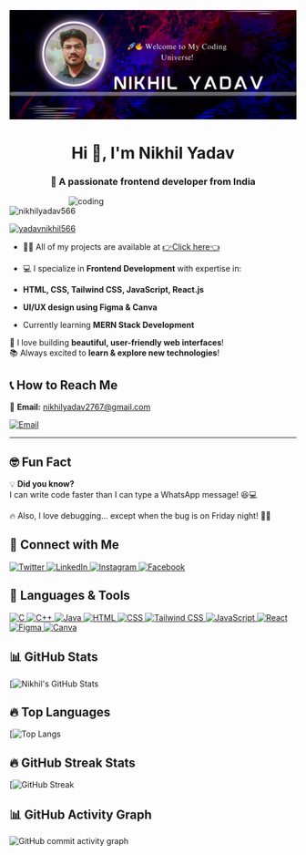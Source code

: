 ![logo](https://github.com/nikhilyadav566/nikhilyadav566/blob/main/template.png)
<h1 align="center">Hi 👋, I'm Nikhil Yadav</h1>
<h3 align="center"> 🚀 A passionate frontend developer from India</h3>

<img align="right" alt="coding" width="400" src="https://camo.githubusercontent.com/4d9f5ecceb711eec6e2018f38a5677dc657c9738d4a65ba3b928c41c0a45b439/68747470733a2f2f6d69726f2e6d656469756d2e636f6d2f6d61782f313336302f302a37513379765349765f7430696f4a2d5a2e676966">

<p align="left"> <img src="https://komarev.com/ghpvc/?username=nikhilyadav566&label=Profile%20views&color=0e75b6&style=flat" alt="nikhilyadav566" /> </p>

<p align="left"> <a href="https://twitter.com/yadavnikhil566" target="blank"><img src="https://img.shields.io/twitter/follow/yadavnikhil566?logo=twitter&style=for-the-badge" alt="yadavnikhil566" /></a> </p>

- 👨‍💻 All of my projects are available at [👉Click here👈](https://www.linkedin.com/in/nikhilyad566/)

- 💻 I specialize in **Frontend Development** with expertise in:  
- **HTML, CSS, Tailwind CSS, JavaScript, React.js**  
- **UI/UX design using Figma & Canva**  
- Currently learning **MERN Stack Development**  

🔭 I love building **beautiful, user-friendly web interfaces**!  
📚 Always excited to **learn & explore new technologies**!  

## 📞 How to Reach Me  

📧 **Email:** [nikhilyadav2767@gmail.com](mailto:nikhilyadav2767@gmail.com)

<p align="left">
  <!-- Email Badge -->
  <a href="mailto:nikhilyadav2767@gmail.com">
    <img src="https://img.shields.io/badge/Email-D14836?style=for-the-badge&logo=gmail&logoColor=white" alt="Email" />
  </a>
</p>

---

## 🤓 Fun Fact  

💡 **Did you know?**  
I can write code faster than I can type a WhatsApp message! 😆💻  

🔥 Also, I love debugging... except when the bug is on Friday night! 🐞😂  


## 🚀 Connect with Me  
<p align="left">
  <a href="https://twitter.com/YadavNikhil566" target="twitter_blank">
    <img src="https://img.shields.io/badge/Twitter-%231DA1F2.svg?style=for-the-badge&logo=twitter&logoColor=white" alt="Twitter" />
  </a>
  
  <a href="https://www.linkedin.com/comm/mynetwork/discovery-see-all?usecase=PEOPLE_FOLLOWS&followMember=nikhilyad566" target="linkdein_blank">
    <img src="https://img.shields.io/badge/LinkedIn-%230077B5.svg?style=for-the-badge&logo=linkedin&logoColor=white" alt="LinkedIn" />
  </a>

  <a href="https://www.instagram.com/Nikhilyad566/" target="instagram_blank">
    <img src="https://img.shields.io/badge/Instagram-%23E4405F.svg?style=for-the-badge&logo=instagram&logoColor=white" alt="Instagram" />
  </a>

  <a href="https://www.facebook.com/nikhilyad566" target="_blank">
    <img src="https://img.shields.io/badge/Facebook-%231877F2.svg?style=for-the-badge&logo=facebook&logoColor=white" alt="Facebook" />
  </a>
</p>

## 🚀 Languages & Tools  
<p align="left">
  <!-- C -->
  <a href="https://en.wikipedia.org/wiki/C_(programming_language)" target="_blank">
    <img src="https://img.shields.io/badge/C-%2300599C.svg?style=for-the-badge&logo=c&logoColor=white" alt="C" />
  </a>

  <!-- C++ -->
  <a href="https://en.wikipedia.org/wiki/C%2B%2B" target="_blank">
    <img src="https://img.shields.io/badge/C++-%2300599C.svg?style=for-the-badge&logo=c%2B%2B&logoColor=white" alt="C++" />
  </a>
  
  <!-- Java -->
  <a href="https://www.java.com/en/" target="_blank">
    <img src="https://img.shields.io/badge/Java-%23ED8B00.svg?style=for-the-badge&logo=openjdk&logoColor=white" alt="Java" />
  </a>

  <!-- HTML -->
  <a href="https://developer.mozilla.org/en-US/docs/Web/HTML" target="_blank">
    <img src="https://img.shields.io/badge/HTML5-%23E34F26.svg?style=for-the-badge&logo=html5&logoColor=white" alt="HTML" />
  </a>

  <!-- CSS -->
  <a href="https://developer.mozilla.org/en-US/docs/Web/CSS" target="_blank">
    <img src="https://img.shields.io/badge/CSS3-%231572B6.svg?style=for-the-badge&logo=css3&logoColor=white" alt="CSS" />
  </a>

  <!-- Tailwind CSS -->
  <a href="https://tailwindcss.com/" target="_blank">
    <img src="https://img.shields.io/badge/TailwindCSS-%2306B6D4.svg?style=for-the-badge&logo=tailwindcss&logoColor=white" alt="Tailwind CSS" />
  </a>

  <!-- JavaScript -->
  <a href="https://developer.mozilla.org/en-US/docs/Web/JavaScript" target="_blank">
    <img src="https://img.shields.io/badge/JavaScript-%23F7DF1E.svg?style=for-the-badge&logo=javascript&logoColor=black" alt="JavaScript" />
  </a>

  <!-- React -->
  <a href="https://react.dev/" target="_blank">
    <img src="https://img.shields.io/badge/React-%2361DAFB.svg?style=for-the-badge&logo=react&logoColor=black" alt="React" />
  </a>
 <!-- Figma -->
  <a href="https://www.figma.com/" target="_blank">
    <img src="https://img.shields.io/badge/Figma-%23F24E1E.svg?style=for-the-badge&logo=figma&logoColor=white" alt="Figma" />
  </a>

<!-- Canva -->
  <a href="https://www.canva.com/" target="_blank">
    <img src="https://img.shields.io/badge/Canva-%2300C4CC.svg?style=for-the-badge&logo=canva&logoColor=white" alt="Canva" />
  </a>  
</p>



## 📊 GitHub Stats  
[![Nikhil's GitHub Stats](https://github-readme-stats.vercel.app/api?username=nikhilyadav566&show_icons=true&theme=radical&bg_color=0D1117&title_color=ffcc00&text_color=39d353&icon_color=ff6b6b)

## 🔥 Top Languages  
[![Top Langs](https://github-readme-stats.vercel.app/api/top-langs/?username=nikhilyadav566&layout=compact&theme=radical&bg_color=0D1117&title_color=ffcc00&text_color=39d353)

## 🔥 GitHub Streak Stats  
[![GitHub Streak](https://streak-stats.demolab.com?user=nikhilyadav566&theme=dark&background=0D1117&fire=ff6b6b&ring=ffcc00&currStreakLabel=00bfff&sideLabels=ff00ff&dates=39d353)
## 📊 GitHub Activity Graph  
![GitHub commit activity graph](https://github-readme-activity-graph.vercel.app/graph?username=nikhilyadav566&theme=react-dark&area=true)








